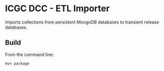 ICGC DCC - ETL Importer
===

Imports collections from persistent MongoDB databases to transient release databases.

Build
---

From the command line:

	mvn package


